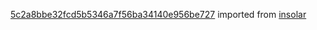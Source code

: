 [5c2a8bbe32fcd5b5346a7f56ba34140e956be727](https://github.com/insolar/insolar/commit/5c2a8bbe32fcd5b5346a7f56ba34140e956be727) imported from [insolar](https://github.com/insolar/insolar)
